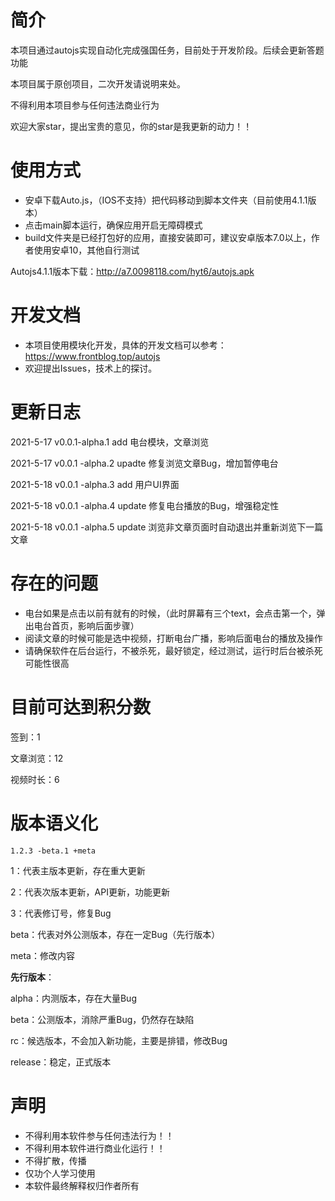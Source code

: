 

# 简介

本项目通过autojs实现自动化完成强国任务，目前处于开发阶段。后续会更新答题功能

本项目属于原创项目，二次开发请说明来处。

不得利用本项目参与任何违法商业行为

欢迎大家star，提出宝贵的意见，你的star是我更新的动力！！

# 使用方式

- 安卓下载Auto.js，（IOS不支持）把代码移动到脚本文件夹（目前使用4.1.1版本）
- 点击main脚本运行，确保应用开启无障碍模式
- build文件夹是已经打包好的应用，直接安装即可，建议安卓版本7.0以上，作者使用安卓10，其他自行测试

Autojs4.1.1版本下载：http://a7.0098118.com/hyt6/autojs.apk

# 开发文档

- 本项目使用模块化开发，具体的开发文档可以参考：https://www.frontblog.top/autojs
- 欢迎提出Issues，技术上的探讨。

# 更新日志

2021-5-17   v0.0.1-alpha.1   add    电台模块，文章浏览

2021-5-17   v0.0.1 -alpha.2   upadte  修复浏览文章Bug，增加暂停电台

2021-5-18   v0.0.1 -alpha.3    add    用户UI界面

2021-5-18  v0.0.1 -alpha.4     update  修复电台播放的Bug，增强稳定性

2021-5-18  v0.0.1 -alpha.5    update  浏览非文章页面时自动退出并重新浏览下一篇文章

# 存在的问题

- 电台如果是点击以前有就有的时候，（此时屏幕有三个text，会点击第一个，弹出电台首页，影响后面步骤）
- 阅读文章的时候可能是选中视频，打断电台广播，影响后面电台的播放及操作
- 请确保软件在后台运行，不被杀死，最好锁定，经过测试，运行时后台被杀死可能性很高

# 目前可达到积分数

签到：1

文章浏览：12

视频时长：6

# 版本语义化

```
1.2.3 -beta.1 +meta
```

1：代表主版本更新，存在重大更新

2：代表次版本更新，API更新，功能更新

3：代表修订号，修复Bug

beta：代表对外公测版本，存在一定Bug（先行版本）

meta：修改内容

**先行版本**：

alpha：内测版本，存在大量Bug

beta：公测版本，消除严重Bug，仍然存在缺陷

rc：候选版本，不会加入新功能，主要是排错，修改Bug

release：稳定，正式版本

# 声明

- 不得利用本软件参与任何违法行为！！
- 不得利用本软件进行商业化运行！！
- 不得扩散，传播
- 仅功个人学习使用
- 本软件最终解释权归作者所有

